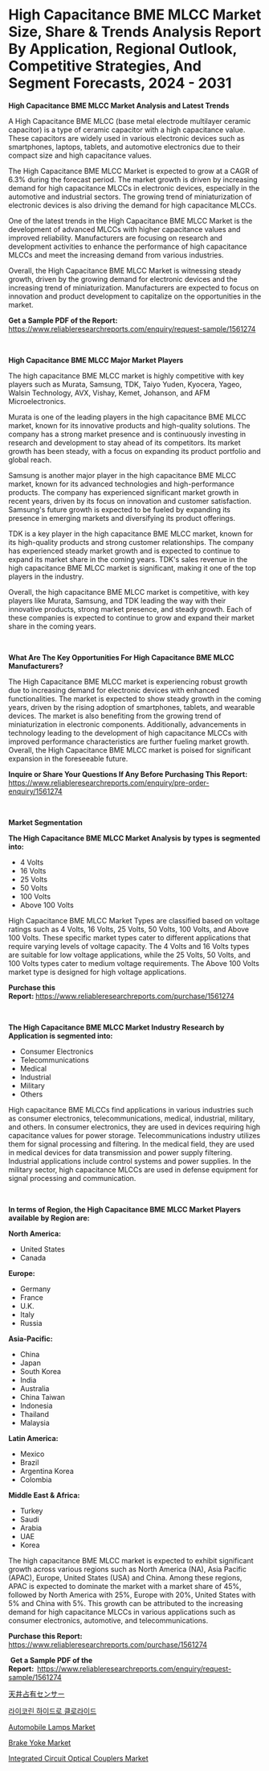 <p><h1>High Capacitance BME MLCC Market Size, Share & Trends Analysis Report By Application, Regional Outlook, Competitive Strategies, And Segment Forecasts, 2024 - 2031</h1></p><p><strong>High Capacitance BME MLCC Market Analysis and Latest Trends</strong></p>
<p><p>A High Capacitance BME MLCC (base metal electrode multilayer ceramic capacitor) is a type of ceramic capacitor with a high capacitance value. These capacitors are widely used in various electronic devices such as smartphones, laptops, tablets, and automotive electronics due to their compact size and high capacitance values.</p><p>The High Capacitance BME MLCC Market is expected to grow at a CAGR of 6.3% during the forecast period. The market growth is driven by increasing demand for high capacitance MLCCs in electronic devices, especially in the automotive and industrial sectors. The growing trend of miniaturization of electronic devices is also driving the demand for high capacitance MLCCs.</p><p>One of the latest trends in the High Capacitance BME MLCC Market is the development of advanced MLCCs with higher capacitance values and improved reliability. Manufacturers are focusing on research and development activities to enhance the performance of high capacitance MLCCs and meet the increasing demand from various industries.</p><p>Overall, the High Capacitance BME MLCC Market is witnessing steady growth, driven by the growing demand for electronic devices and the increasing trend of miniaturization. Manufacturers are expected to focus on innovation and product development to capitalize on the opportunities in the market.</p></p>
<p><strong>Get a Sample PDF of the Report:&nbsp;</strong> <a href="https://www.reliableresearchreports.com/enquiry/request-sample/1561274">https://www.reliableresearchreports.com/enquiry/request-sample/1561274</a></p>
<p>&nbsp;</p>
<p><strong>High Capacitance BME MLCC Major Market Players</strong></p>
<p><p>The high capacitance BME MLCC market is highly competitive with key players such as Murata, Samsung, TDK, Taiyo Yuden, Kyocera, Yageo, Walsin Technology, AVX, Vishay, Kemet, Johanson, and AFM Microelectronics.</p><p>Murata is one of the leading players in the high capacitance BME MLCC market, known for its innovative products and high-quality solutions. The company has a strong market presence and is continuously investing in research and development to stay ahead of its competitors. Its market growth has been steady, with a focus on expanding its product portfolio and global reach.</p><p>Samsung is another major player in the high capacitance BME MLCC market, known for its advanced technologies and high-performance products. The company has experienced significant market growth in recent years, driven by its focus on innovation and customer satisfaction. Samsung's future growth is expected to be fueled by expanding its presence in emerging markets and diversifying its product offerings.</p><p>TDK is a key player in the high capacitance BME MLCC market, known for its high-quality products and strong customer relationships. The company has experienced steady market growth and is expected to continue to expand its market share in the coming years. TDK's sales revenue in the high capacitance BME MLCC market is significant, making it one of the top players in the industry.</p><p>Overall, the high capacitance BME MLCC market is competitive, with key players like Murata, Samsung, and TDK leading the way with their innovative products, strong market presence, and steady growth. Each of these companies is expected to continue to grow and expand their market share in the coming years.</p></p>
<p>&nbsp;</p>
<p><strong>What Are The Key Opportunities For High Capacitance BME MLCC Manufacturers?</strong></p>
<p><p>The High Capacitance BME MLCC market is experiencing robust growth due to increasing demand for electronic devices with enhanced functionalities. The market is expected to show steady growth in the coming years, driven by the rising adoption of smartphones, tablets, and wearable devices. The market is also benefiting from the growing trend of miniaturization in electronic components. Additionally, advancements in technology leading to the development of high capacitance MLCCs with improved performance characteristics are further fueling market growth. Overall, the High Capacitance BME MLCC market is poised for significant expansion in the foreseeable future.</p></p>
<p><strong>Inquire or Share Your Questions If Any Before Purchasing This Report:</strong> <a href="https://www.reliableresearchreports.com/enquiry/pre-order-enquiry/1561274">https://www.reliableresearchreports.com/enquiry/pre-order-enquiry/1561274</a></p>
<p>&nbsp;</p>
<p><strong>Market Segmentation</strong></p>
<p><strong>The High Capacitance BME MLCC Market Analysis by types is segmented into:</strong></p>
<p><ul><li>4 Volts</li><li>16 Volts</li><li>25 Volts</li><li>50 Volts</li><li>100 Volts</li><li>Above 100 Volts</li></ul></p>
<p><p>High Capacitance BME MLCC Market Types are classified based on voltage ratings such as 4 Volts, 16 Volts, 25 Volts, 50 Volts, 100 Volts, and Above 100 Volts. These specific market types cater to different applications that require varying levels of voltage capacity. The 4 Volts and 16 Volts types are suitable for low voltage applications, while the 25 Volts, 50 Volts, and 100 Volts types cater to medium voltage requirements. The Above 100 Volts market type is designed for high voltage applications.</p></p>
<p><strong>Purchase this Report:&nbsp;</strong><a href="https://www.reliableresearchreports.com/purchase/1561274">https://www.reliableresearchreports.com/purchase/1561274</a></p>
<p>&nbsp;</p>
<p><strong>The High Capacitance BME MLCC Market Industry Research by Application is segmented into:</strong></p>
<p><ul><li>Consumer Electronics</li><li>Telecommunications</li><li>Medical</li><li>Industrial</li><li>Military</li><li>Others</li></ul></p>
<p><p>High capacitance BME MLCCs find applications in various industries such as consumer electronics, telecommunications, medical, industrial, military, and others. In consumer electronics, they are used in devices requiring high capacitance values for power storage. Telecommunications industry utilizes them for signal processing and filtering. In the medical field, they are used in medical devices for data transmission and power supply filtering. Industrial applications include control systems and power supplies. In the military sector, high capacitance MLCCs are used in defense equipment for signal processing and communication.</p></p>
<p>&nbsp;</p>
<p><strong>In terms of Region, the High Capacitance BME MLCC Market Players available by Region are:</strong></p>
<p>
    <p> <strong> North America: </strong>
        <ul>
            <li>United States</li>
            <li>Canada</li>
        </ul>
        </p> 
    <p> <strong> Europe: </strong>
        <ul>
            <li>Germany</li>
            <li>France</li>
            <li>U.K.</li>
            <li>Italy</li>
            <li>Russia</li>
        </ul>
        </p> 
    <p> <strong> Asia-Pacific: </strong>
        <ul>
            <li>China</li>
            <li>Japan</li>
            <li>South Korea</li>
            <li>India</li>
            <li>Australia</li>
            <li>China Taiwan</li>
            <li>Indonesia</li>
            <li>Thailand</li>
            <li>Malaysia</li>
        </ul>
        </p> 
    <p> <strong> Latin America: </strong>
        <ul>
            <li>Mexico</li>
            <li>Brazil</li>
            <li>Argentina Korea</li>
            <li>Colombia</li>
        </ul>
        </p> 
    <p> <strong> Middle East & Africa: </strong>
        <ul>
            <li>Turkey</li>
            <li>Saudi</li>
            <li>Arabia</li>
            <li>UAE</li>
            <li>Korea</li>
        </ul>
    </p>
    </p>
<p><p>The high capacitance BME MLCC market is expected to exhibit significant growth across various regions such as North America (NA), Asia Pacific (APAC), Europe, United States (USA) and China. Among these regions, APAC is expected to dominate the market with a market share of 45%, followed by North America with 25%, Europe with 20%, United States with 5% and China with 5%. This growth can be attributed to the increasing demand for high capacitance MLCCs in various applications such as consumer electronics, automotive, and telecommunications.</p></p>
<p><strong>Purchase this Report: </strong><a href="https://www.reliableresearchreports.com/purchase/1561274">https://www.reliableresearchreports.com/purchase/1561274</a></p>
<p>&nbsp;<strong>Get a Sample PDF of the Report:&nbsp;&nbsp;</strong><a href="https://www.reliableresearchreports.com/enquiry/request-sample/1561274">https://www.reliableresearchreports.com/enquiry/request-sample/1561274</a></p>
<p><strong></strong></p>
<p><p><a href="https://github.com/moulafa/Market-Research-Report-List-1/blob/main/837136012768.md">天井占有センサー</a></p><p><a href="https://github.com/TobyKub4685/Market-Research-Report-List-1/blob/main/351245311836.md">라이코린 하이드로 클로라이드</a></p><p><a href="https://issuu.com/reportprime-2/docs/automobile-lamps-market-size-2030.pptx">Automobile Lamps Market</a></p><p><a href="https://issuu.com/reportprime-2/docs/brake-yoke-market-size-2030.pptx">Brake Yoke Market</a></p><p><a href="https://github.com/ruddyyedelwadw/Market-Research-Report-List-1/blob/main/integrated-circuit-optical-couplers-market.md">Integrated Circuit Optical Couplers Market</a></p></p>